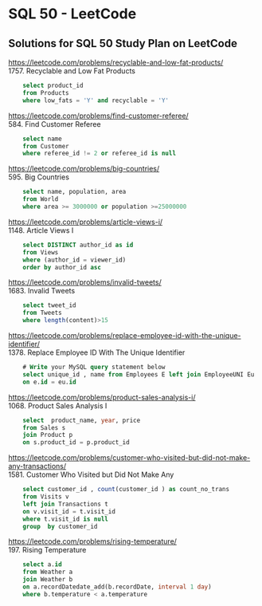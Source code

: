 <h1> SQL 50 - LeetCode </h1>
<h2> Solutions for SQL 50 Study Plan on LeetCode </h2>	


https://leetcode.com/problems/recyclable-and-low-fat-products/
<br>1757. Recyclable and Low Fat Products
```sql
	select product_id
	from Products
	where low_fats = 'Y' and recyclable = 'Y'
```


https://leetcode.com/problems/find-customer-referee/
<br>584. Find Customer Referee
```sql
	select name 
	from Customer
	where referee_id != 2 or referee_id is null
```

https://leetcode.com/problems/big-countries/
<br>595. Big Countries
```sql
	select name, population, area 
	from World
	where area >= 3000000 or population >=25000000
```

https://leetcode.com/problems/article-views-i/
<br>1148. Article Views I
```sql
	select DISTINCT author_id as id 
	from Views 
	where (author_id = viewer_id) 
	order by author_id asc
```

https://leetcode.com/problems/invalid-tweets/
<br>1683. Invalid Tweets
```sql
	select tweet_id 
	from Tweets 
	where length(content)>15
```

https://leetcode.com/problems/replace-employee-id-with-the-unique-identifier/
<br>1378. Replace Employee ID With The Unique Identifier
```sql
	# Write your MySQL query statement below
	select unique_id , name from Employees E left join EmployeeUNI Eu
	on e.id = eu.id
```

https://leetcode.com/problems/product-sales-analysis-i/
<br>1068. Product Sales Analysis I
```sql
	select  product_name, year, price 
	from Sales s 
	join Product p
	on s.product_id = p.product_id 
```

https://leetcode.com/problems/customer-who-visited-but-did-not-make-any-transactions/
<br>1581. Customer Who Visited but Did Not Make Any
```sql
	select customer_id , count(customer_id ) as count_no_trans 
	from Visits v
	left join Transactions t 
	on v.visit_id = t.visit_id 
	where t.visit_id is null
	group  by customer_id
```

https://leetcode.com/problems/rising-temperature/
<br>197. Rising Temperature
```sql
	select a.id
	from Weather a
	join Weather b
	on a.recordDatedate_add(b.recordDate, interval 1 day)
	where b.temperature < a.temperature 
```
